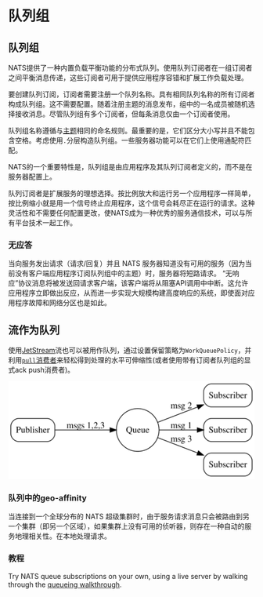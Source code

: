# 队列组

## 队列组

NATS提供了一种内置负载平衡功能的分布式队列。使用队列订阅者在一组订阅者之间平衡消息传递，这些订阅者可用于提供应用程序容错和扩展工作负载处理。  
 
要创建队列订阅，订阅者需要注册一个队列名称。具有相同队列名称的所有订阅者构成队列组。这不需要配置。随着注册主题的消息发布，组中的一名成员被随机选择接收消息。尽管队列组有多个订阅者，但每条消息仅由一个订阅者使用。  

队列组名称遵循与[主题](../../subjects.md)相同的命名规则。最重要的是，它们区分大小写并且不能包含空格。考虑使用`.`分层构造队列组。一些服务器功能可以在它们上使用通配符匹配。 

NATS的一个重要特性是，队列组是由应用程序及其队列订阅者定义的，而不是在服务器配置上。  

队列订阅者是扩展服务的理想选择。按比例放大和运行另一个应用程序一样简单，按比例缩小就是用一个信号终止应用程序，这个信号会耗尽正在运行的请求。这种灵活性和不需要任何配置更改，使NATS成为一种优秀的服务通信技术，可以与所有平台技术一起工作。  

### 无应答
 
当向服务发出请求（请求/回复）并且 NATS 服务器知道没有可用的服务（因为当前没有客户端应用程序订阅队列组中的主题）时，服务器将短路请求。 “无响应”协议消息将被发送回请求客户端，该客户端将从阻塞API调用中中断。这允许应用程序立即做出反应，从而进一步实现大规模构建高度响应的系统，即使面对应用程序故障和网络分区也是如此。

## 流作为队列

使用[JetStream](../../jetstream/readme.md)流也可以被用作队列，通过设置保留策略为`WorkQueuePolicy`，并利用[`pull`消费者](../../jetstream/consumers.md)来轻松得到处理的水平可伸缩性(或者使用带有订阅者队列组的显式ack push消费者)。

![](../../../.gitbook/assets/queue.svg)

### 队列中的geo-affinity

当连接到一个全球分布的 NATS 超级集群时，由于服务请求消息只会被路由到另一个集群（即另一个区域），如果集群上没有可用的侦听器，则存在一种自动的服务地理相关性。在本地处理请求。  

### 教程   

Try NATS queue subscriptions on your own, using a live server by walking through the [queueing walkthrough](queues_walkthrough.md).
